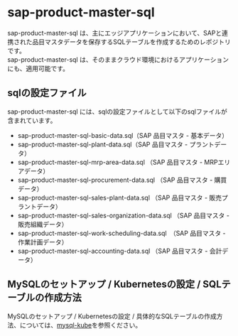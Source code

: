 # sap-product-master-sql  
sap-product-master-sql は、主にエッジアプリケーションにおいて、SAPと連携された品目マスタデータを保存するSQLテーブルを作成するためのレポジトリです。  
sap-product-master-sql は、そのままクラウド環境におけるアプリケーションにも、適用可能です。  

## sqlの設定ファイル
sap-product-master-sql には、sqlの設定ファイルとして以下のsqlファイルが含まれています。  

* sap-product-master-sql-basic-data.sql（SAP 品目マスタ - 基本データ）　　
* sap-product-master-sql-plant-data.sql（SAP 品目マスタ - プラントデータ）　　
* sap-product-master-sql-mrp-area-data.sql （SAP 品目マスタ - MRPエリアデータ）　　
* sap-product-master-sql-procurement-data.sql （SAP 品目マスタ - 購買データ）　　
* sap-product-master-sql-sales-plant-data.sql （SAP 品目マスタ - 販売プラントデータ）　　
* sap-product-master-sql-sales-organization-data.sql （SAP 品目マスタ - 販売組織データ）
* sap-product-master-sql-work-scheduling-data.sql　（SAP 品目マスタ - 作業計画データ）
* sap-product-master-sql-accounting-data.sql  （SAP 品目マスタ - 会計データ）



## MySQLのセットアップ / Kubernetesの設定 / SQLテーブルの作成方法
MySQLのセットアップ / Kubernetesの設定 / 具体的なSQLテーブルの作成方法、については、[mysql-kube](https://github.com/latonaio/mysql-kube)を参照ください。